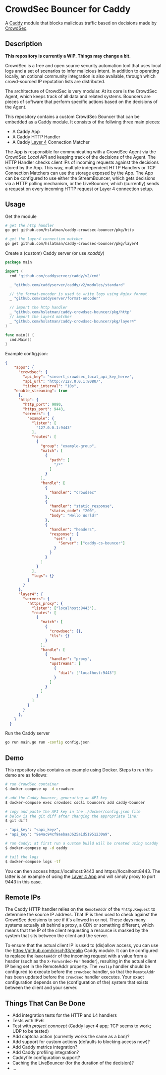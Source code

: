 # CrowdSec Bouncer for Caddy

A [Caddy](https://caddyserver.com/) module that blocks malicious traffic based on decisions made by [CrowdSec](https://crowdsec.net/).

## Description

__This repository is currently a WIP. Things may change a bit.__

CrowdSec is a free and open source security automation tool that uses local logs and a set of scenarios to infer malicious intent. 
In addition to operating locally, an optional community integration is also available, through which crowd-sourced IP reputation lists are distributed.

The architecture of CrowdSec is very modular.
At its core is the CrowdSec Agent, which keeps track of all data and related systems.
Bouncers are pieces of software that perform specific actions based on the decisions of the Agent.

This repository contains a custom CrowdSec Bouncer that can be embedded as a Caddy module.
It consists of the follwing three main pieces:

* A Caddy App
* A Caddy HTTP Handler
* A Caddy [Layer 4](https://github.com/mholt/caddy-l4) Connection Matcher

The App is responsible for communicating with a CrowdSec Agent via the CrowdSec *Local API* and keeping track of the decisions of the Agent.
The HTTP Handler checks client IPs of incoming requests against the decisions stored by the App.
This way, multiple independent HTTP Handlers or TCP Connection Matchers can use the storage exposed by the App.
The App can be configured to use either the StreamBouncer, which gets decisions via a HTTP polling mechanism, or the LiveBouncer, which (currently) sends a request on every incoming HTTP request or Layer 4 connection setup.

## Usage

Get the module

```bash
# get the http handler
go get github.com/hslatman/caddy-crowdsec-bouncer/pkg/http

# get the layer4 connection matcher
go get github.com/hslatman/caddy-crowdsec-bouncer/pkg/layer4
```

Create a (custom) Caddy server (or use *xcaddy*)

```go
package main

import (
  cmd "github.com/caddyserver/caddy/v2/cmd"

  _ "github.com/caddyserver/caddy/v2/modules/standard"

  // the format-encoder is used to write logs using Nginx format
  _ "github.com/caddyserver/format-encoder"

  // import the http handler
  _ "github.com/hslatman/caddy-crowdsec-bouncer/pkg/http"
  // import the layer4 matcher
  _ "github.com/hslatman/caddy-crowdsec-bouncer/pkg/layer4"
)

func main() {
  cmd.Main()
}
```

Example config.json:

```json
{   
    "apps": {
      "crowdsec": {
        "api_key": "<insert_crowdsec_local_api_key_here>",
        "api_url": "http://127.0.0.1:8080/",
        "ticker_interval": "10s",
	"enable_streaming": true
      },
      "http": {
        "http_port": 9080,
        "https_port": 9443,
        "servers": {
          "example": {
            "listen": [
              "127.0.0.1:9443"
            ],
            "routes": [
              {
                "group": "example-group",
                "match": [
                  {
                    "path": [
                      "/*"
                    ]
                  }
                ],
                "handle": [
                  {
                    "handler": "crowdsec"
                  },
                  {
                    "handler": "static_response",
                    "status_code": "200",
                    "body": "Hello World!"
                  },
                  {
                    "handler": "headers",
                    "response": {
                      "set": {
                        "Server": ["caddy-cs-bouncer"]
                      }
                    }
                  }
                ]
              }
            ],
            "logs": {}
          }
        }
      },
      "layer4": {
        "servers": {
          "https_proxy": {
            "listen": ["localhost:8443"],
            "routes": [
              {
                "match": [
                  {
                    "crowdsec": {},
                    "tls": {}
                  }
                ],
                "handle": [
                  {
                    "handler": "proxy",
                    "upstreams": [
                      {
                        "dial": ["localhost:9443"]
                      }
                    ]
                  }
                ]
              }
            ]
          }
        }
      },
    }
  }
```

Run the Caddy server

```bash
go run main.go run -config config.json
```

## Demo

This repository also contains an example using Docker.
Steps to run this demo are as follows:

```bash
# run CrowdSec container
$ docker-compose up -d crowdsec

# add the Caddy bouncer, generating an API key
$ docker-compose exec crowdsec cscli bouncers add caddy-bouncer

# copy and paste the API key in the ./docker/config.json file
# below is the git diff after changing the appropriate line:
$ git diff

- "api_key": "<api_key>",
+ "api_key": "9e4ac94cf9aebaa3625a1d51951230a9",

# run Caddy; at first run a custom build will be created using xcaddy
$ docker-compose up -d caddy

# tail the logs
$ docker-compose logs -tf
```

You can then access https://localhost:9443 and https://localhost:8443.
The latter is an example of using the [Layer 4 App](https://github.com/mholt/caddy-l4) and will simply proxy to port 9443 in this case. 

## Remote IPs

The Caddy HTTP handler relies on the `RemoteAddr` of the `*http.Request` to determine the source IP address. 
That IP is then used to check against the CrowdSec decisions to see if it's allowed in or not.
These days many systems actually sit behind a proxy, a CDN or something different, which means that the IP of the client requesting a resource is masked by the system that sits between the client and the server.

To ensure that the actual client IP is used to (dis)allow access, you can use the https://github.com/kirsch33/realip Caddy module.
It can be configured to replace the `RemoteAddr` of the incoming request with a value from a header (such as the `X-Forwarded-For` header), resulting in the actual client IP being set in the RemoteAddr property. 
The `realip` handler should be configured to execute before the `crowdsec` handler, so that the `RemoteAddr` has been updated before the `crowdsec` handler executes.
Your exact configuration depends on the (configuration of the) system that exists between the client and your server.

## Things That Can Be Done

* Add integration tests for the HTTP and L4 handlers
* Tests with IPv6
* Test with *project conncept* (Caddy layer 4 app; TCP seems to work; UDP to be tested)
* Add captcha action (currently works the same as a ban)?
* Add support for custom actions (defaults to blocking access now)?
* Add Caddy metrics integration?
* Add Caddy profiling integration?
* Caddyfile configuration support?
* Caching the LiveBouncer (for the duration of the decision)?
* ...
